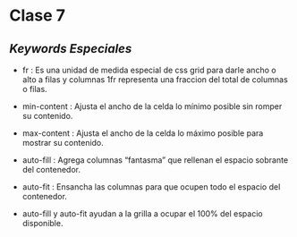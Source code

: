 # Clase 7
## _Keywords Especiales_

- fr : Es una unidad de medida especial de css grid para darle ancho o alto a filas y columnas 1fr representa una fraccion del total de columnas o filas.
- min-content : Ajusta el ancho de la celda lo mínimo posible sin romper su contenido.
- max-content : Ajusta el ancho de la celda lo máximo posible para mostrar su contenido.

- auto-fill : Agrega columnas “fantasma” que rellenan el espacio sobrante del contenedor.

- auto-fit : Ensancha las columnas para que ocupen todo el espacio del contenedor.

- auto-fill y auto-fit ayudan a la grilla a ocupar el 100% del espacio disponible.